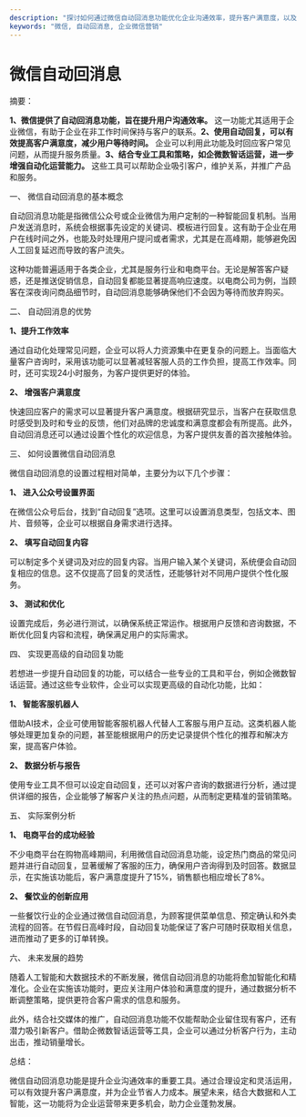 ```yaml
---
description: "探讨如何通过微信自动回消息功能优化企业沟通效率，提升客户满意度，以及相关运营工具的应用。"
keywords: "微信, 自动回消息, 企业微信营销"
---
```

# 微信自动回消息

摘要：

**1、微信提供了自动回消息功能，旨在提升用户沟通效率。** 这一功能尤其适用于企业微信，有助于企业在非工作时间保持与客户的联系。**2、使用自动回复，可以有效提高客户满意度，减少用户等待时间。** 企业可以利用此功能及时回应客户常见问题，从而提升服务质量。**3、结合专业工具和策略，如企微数智话运营，进一步增强自动化运营能力。** 这些工具可以帮助企业吸引客户，维护关系，并推广产品和服务。

一、 微信自动回消息的基本概念

自动回消息功能是指微信公众号或企业微信为用户定制的一种智能回复机制。当用户发送消息时，系统会根据事先设定的关键词、模板进行回复。这有助于企业在用户在线时间之外，也能及时处理用户提问或者需求，尤其是在高峰期，能够避免因人工回复延迟而导致的客户流失。

这种功能普遍适用于各类企业，尤其是服务行业和电商平台。无论是解答客户疑惑，还是推送促销信息，自动回复都能显著提高响应速度。以电商公司为例，当顾客在深夜询问商品细节时，自动回消息能够确保他们不会因为等待而放弃购买。

二、 自动回消息的优势

**1、提升工作效率**

通过自动化处理常见问题，企业可以将人力资源集中在更复杂的问题上。当面临大量客户咨询时，采用该功能可以显著减轻客服人员的工作负担，提高工作效率。同时，还可实现24小时服务，为客户提供更好的体验。

**2、 增强客户满意度**

快速回应客户的需求可以显著提升客户满意度。根据研究显示，当客户在获取信息时感受到及时和专业的反馈，他们对品牌的忠诚度和满意度都会有所提高。此外，自动回消息还可以通过设置个性化的欢迎信息，为客户提供友善的首次接触体验。

三、 如何设置微信自动回消息

微信自动回消息的设置过程相对简单，主要分为以下几个步骤：

**1、 进入公众号设置界面**

在微信公众号后台，找到“自动回复”选项。这里可以设置消息类型，包括文本、图片、音频等，企业可以根据自身需求进行选择。

**2、 填写自动回复内容**

可以制定多个关键词及对应的回复内容。当用户输入某个关键词，系统便会自动回复相应的信息。这不仅提高了回复的灵活性，还能够针对不同用户提供个性化服务。

**3、 测试和优化**

设置完成后，务必进行测试，以确保系统正常运作。根据用户反馈和咨询数据，不断优化回复内容和流程，确保满足用户的实际需求。

四、 实现更高级的自动回复功能

若想进一步提升自动回复的功能，可以结合一些专业的工具和平台，例如企微数智话运营。通过这些专业软件，企业可以实现更高级的自动化功能，比如：

**1、 智能客服机器人**

借助AI技术，企业可使用智能客服机器人代替人工客服与用户互动。这类机器人能够处理更加复杂的问题，甚至能根据用户的历史记录提供个性化的推荐和解决方案，提高客户体验。

**2、 数据分析与报告**

使用专业工具不但可以设定自动回复，还可以对客户咨询的数据进行分析，通过提供详细的报告，企业能够了解客户关注的热点问题，从而制定更精准的营销策略。

五、 实际案例分析

**1、 电商平台的成功经验**

不少电商平台在购物高峰期间，利用微信自动回消息功能，设定热门商品的常见问题并进行自动回复，显著缓解了客服的压力，确保用户咨询得到及时回答。数据显示，在实施该功能后，客户满意度提升了15%，销售额也相应增长了8%。

**2、 餐饮业的创新应用**

一些餐饮行业的企业通过微信自动回消息，为顾客提供菜单信息、预定确认和外卖流程的回答。在节假日高峰时段，自动回复功能保证了客户可随时获取相关信息，进而推动了更多的订单转换。

六、 未来发展的趋势

随着人工智能和大数据技术的不断发展，微信自动回消息的功能将愈加智能化和精准化。企业在实施该功能时，更应关注用户体验和满意度的提升，通过数据分析不断调整策略，提供更符合客户需求的信息和服务。

此外，结合社交媒体的推广，自动回消息功能不仅能帮助企业留住现有客户，还有潜力吸引新客户。借助企微数智话运营等工具，企业可以通过分析客户行为，主动出击，推动销量增长。

总结：

微信自动回消息功能是提升企业沟通效率的重要工具。通过合理设定和灵活运用，可以有效提升客户满意度，并为企业节省人力成本。展望未来，结合大数据和人工智能，这一功能将为企业运营带来更多机会，助力企业蓬勃发展。
